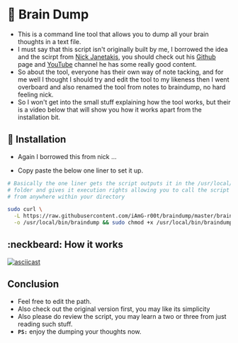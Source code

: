 # :notebook: Brain Dump

- This is a command line tool that allows you to dump all your brain thoughts in a text file.
- I must say that this script isn't originally built by me, I borrowed the idea and the scirpt from [Nick Janetakis](https://github.com/nickjj/notes), you should check out his [Github](https://github.com/nickjj) page and [YouTube](https://www.youtube.com/channel/UCorzANoC3fX9VVefJHM5wtA) channel he has some really good content.
- So about the tool, everyone has their own way of note tacking, and for me well I thought I should try and edit the tool to my likeness then I went overboard and also renamed the tool from notes to braindump, no hard feeling nick.
- So I won't get into the small stuff explaining how the tool works, but their is a video below that will show you how it works apart from the installation bit.

## :toolbox: Installation

- Again I borrowed this from nick ...

- Copy paste the below one liner to set it up.

```bash
# Basically the one liner gets the script outputs it in the /usr/local/bin
# folder and gives it execution rights allowing you to call the script
# from anywhere within your directory

sudo curl \
  -L https://raw.githubusercontent.com/iAmG-r00t/braindump/master/braindump \
  -o /usr/local/bin/braindump && sudo chmod +x /usr/local/bin/braindump

```

## :neckbeard: How it works

[![asciicast](https://asciinema.org/a/qPQpzLI6xtxzd2oRmOXJg38lu.svg)](https://asciinema.org/a/qPQpzLI6xtxzd2oRmOXJg38lu)

## Conclusion

- Feel free to edit the path.
- Also check out the original version first, you may like its simplicity
- Also please do review the script, you may learn a two or three from just reading such stuff.
- **`PS:`** enjoy the dumping your thoughts now.
